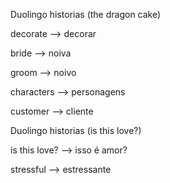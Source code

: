 <p>Duolingo historias (the dragon cake)</p>
<p>decorate --> decorar</p>
<p>bride --> noiva</p>
<p>groom --> noivo</p>
<p>characters --> personagens</p>
<p>customer --> cliente</p>

<p>Duolingo historias (is this love?)</p>
<p>is this love? --> isso é amor?</p>
<p>stressful --> estressante</p>

